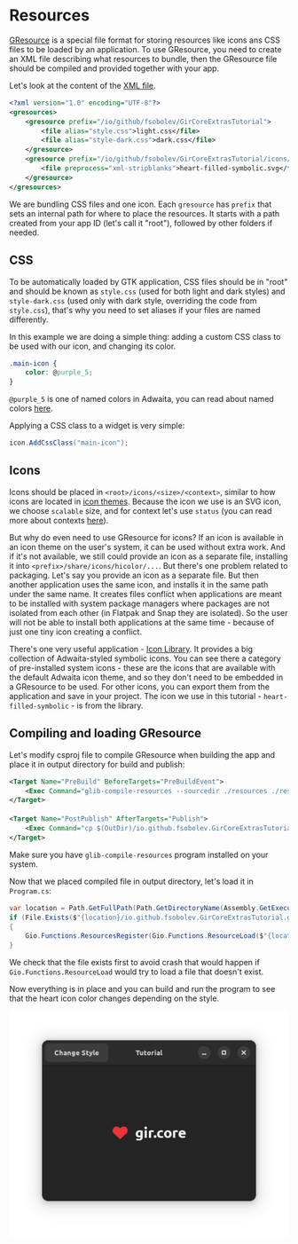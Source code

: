 # Resources

[GResource](https://docs.gtk.org/gio/struct.Resource.html) is a special file format for storing resources like icons ans CSS files to be loaded by an application. To use GResource, you need to create an XML file describing what resources to bundle, then the GResource file should be compiled and provided together with your app.

Let's look at the content of the [XML file](src/resources/io.github.fsobolev.GirCoreExtrasTutorial.gresource.xml).

```xml
<?xml version="1.0" encoding="UTF-8"?>
<gresources>
    <gresource prefix="/io/github/fsobolev/GirCoreExtrasTutorial">
        <file alias="style.css">light.css</file>
        <file alias="style-dark.css">dark.css</file>
    </gresource>
    <gresource prefix="/io/github/fsobolev/GirCoreExtrasTutorial/icons/scalable/status/">
        <file preprocess="xml-stripblanks">heart-filled-symbolic.svg</file>
    </gresource>
</gresources>
```

We are bundling CSS files and one icon. Each `gresource` has `prefix` that sets an internal path for where to place the resources. It starts with a path created from your app ID (let's call it "root"), followed by other folders if needed.

## CSS

To be automatically loaded by GTK application, CSS files should be in "root" and should be known as `style.css` (used for both light and dark styles) and `style-dark.css` (used only with dark style, overriding the code from `style.css`), that's why you need to set aliases if your files are named differently.

In this example we are doing a simple thing: adding a custom CSS class to be used with our icon, and changing its color.

```css
.main-icon {
    color: @purple_5;
}
```

`@purple_5` is one of named colors in Adwaita, you can read about named colors [here](https://gnome.pages.gitlab.gnome.org/libadwaita/doc/main/named-colors.html).

Applying a CSS class to a widget is very simple:

```csharp
icon.AddCssClass("main-icon");
```

## Icons

Icons should be placed in `<root>/icons/<size>/<context>`, similar to how icons are located in [icon themes](https://specifications.freedesktop.org/icon-theme-spec/icon-theme-spec-latest.html). Because the icon we use is an SVG icon, we choose `scalable` size, and for context let's use `status` (you can read more about contexts [here](https://specifications.freedesktop.org/icon-naming-spec/icon-naming-spec-latest.html#context)).

But why do even need to use GResource for icons? If an icon is available in an icon theme on the user's system, it can be used without extra work. And if it's not available, we still could provide an icon as a separate file, installing it into `<prefix>/share/icons/hicolor/...`. But there's one problem related to packaging. Let's say you provide an icon as a separate file. But then another application uses the same icon, and installs it in the same path under the same name. It creates files conflict when applications are meant to be installed with system package managers where packages are not isolated from each other (in Flatpak and Snap they are isolated). So the user will not be able to install both applications at the same time - because of just one tiny icon creating a conflict.

There's one very useful application - [Icon Library](https://flathub.org/apps/org.gnome.design.IconLibrary). It provides a big collection of Adwaita-styled symbolic icons. You can see there a category of pre-installed system icons - these are the icons that are available with the default Adwaita icon theme, and so they don't need to be embedded in a GResource to be used. For other icons, you can export them from the application and save in your project. The icon we use in this tutorial - `heart-filled-symbolic` - is from the library.

## Compiling and loading GResource

Let's modify csproj file to compile GResource when building the app and place it in output directory for build and publish:

```xml
<Target Name="PreBuild" BeforeTargets="PreBuildEvent">
    <Exec Command="glib-compile-resources --sourcedir ./resources ./resources/io.github.fsobolev.GirCoreExtrasTutorial.gresource.xml --target=$(OutDir)/io.github.fsobolev.GirCoreExtrasTutorial.gresource" />
</Target>

<Target Name="PostPublish" AfterTargets="Publish">
    <Exec Command="cp $(OutDir)/io.github.fsobolev.GirCoreExtrasTutorial.gresource $(PublishDir)/io.github.fsobolev.GirCoreExtrasTutorial.gresource" />
</Target>
```

Make sure you have `glib-compile-resources` program installed on your system.

Now that we placed compiled file in output directory, let's load it in `Program.cs`:

```csharp
var location = Path.GetFullPath(Path.GetDirectoryName(Assembly.GetExecutingAssembly().Location)!);
if (File.Exists($"{location}/io.github.fsobolev.GirCoreExtrasTutorial.gresource"))
{
    Gio.Functions.ResourcesRegister(Gio.Functions.ResourceLoad($"{location}/io.github.fsobolev.GirCoreExtrasTutorial.gresource"));
}
```

We check that the file exists first to avoid crash that would happen if `Gio.Functions.ResourceLoad` would try to load a file that doesn't exist.

Now everything is in place and you can build and run the program to see that the heart icon color changes depending on the style.

![](../Screenshots/2.png)